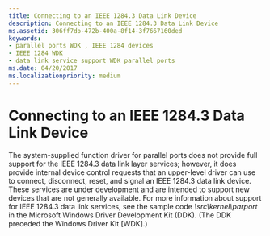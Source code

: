 ```yaml
---
title: Connecting to an IEEE 1284.3 Data Link Device
description: Connecting to an IEEE 1284.3 Data Link Device
ms.assetid: 306ff7db-472b-400a-8f14-3f7667160ded
keywords:
- parallel ports WDK , IEEE 1284 devices
- IEEE 1284 WDK
- data link service support WDK parallel ports
ms.date: 04/20/2017
ms.localizationpriority: medium
---
```


# Connecting to an IEEE 1284.3 Data Link Device





The system-supplied function driver for parallel ports does not provide full support for the IEEE 1284.3 data link layer services; however, it does provide internal device control requests that an upper-level driver can use to connect, disconnect, reset, and signal an IEEE 1284.3 data link device. These services are under development and are intended to support new devices that are not generally available. For more information about support for IEEE 1284.3 data link services, see the sample code *\\src\\kernel\\parport* in the Microsoft Windows Driver Development Kit (DDK). (The DDK preceded the Windows Driver Kit \[WDK\].)

 

 




